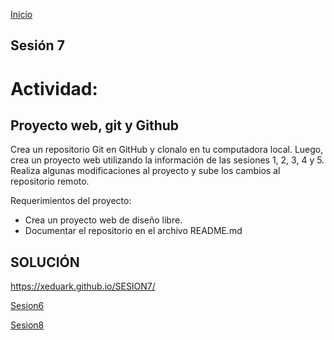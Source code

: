 <!-- No borrar o modificar -->
[Inicio](./index.md)

## Sesión 7 


# Actividad: 
## Proyecto web, git y Github

Crea un repositorio Git en GitHub y clonalo en tu computadora local. Luego, crea un proyecto web utilizando la información de las sesiones 1, 2, 3, 4 y 5. Realiza algunas modificaciones al proyecto y sube los cambios al repositorio remoto.

Requerimientos del proyecto:

* Crea un proyecto web de diseño libre.
* Documentar el repositorio en el archivo README.md

## SOLUCIÓN 

https://xeduark.github.io/SESION7/


[Sesion6](https://xeduark.github.io/Evidencias_introduccion_a_la_programacion/sesion6.html)

[Sesion8](https://xeduark.github.io/Evidencias_introduccion_a_la_programacion/sesion8.html)






